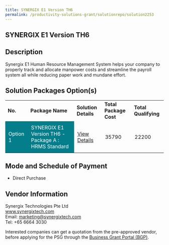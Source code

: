 ```yaml
---
title: SYNERGIX E1 Version TH6
permalink: /productivity-solutions-grant/solutionrepo/solution2253
---
```


## SYNERGIX E1 Version TH6

## Description

Synergix E1 Human Resource Management System helps your company to properly track and allocate manpower costs and streamline the payroll system all while reducing paper work and mundane effort.

## Solution Packages Option(s)

<table>
<tr>
<td><b>No.</b></td>
<td><b>Package Name</b></td>
<td><b>Solution Details</b></td>
<td><b>Total Package Cost</b></td>
<td><b>Total Qualifying</b></td>
</tr>
<tr>
<td style='padding: 10px; background-color: #037E8A; color: #FFFFFF;'>Option 1</td>
<td style='padding: 10px; background-color: #037E8A; color: #FFFFFF;'>SYNERGIX E1 Version TH6 - Package A :  HRMS Standard</td>
<td style='padding: 10px;'><a href='https://www.gobusiness.gov.sg/images/psg/Synergix_Technologies_20200119_Annex_3_20200625151643_Part_1.pdf' target='_blank'>View Details</a></td>
<td style='padding: 10px;'>35790</td>
<td style='padding: 10px;'>22200</td>
</tr>
</table>

## Mode and Schedule of Payment

 - Direct Purchase

## Vendor Information

 Synergix Technologies Pte Ltd<br>www.synergixtech.com<br>Email: marketing@synergixtech.com<br>Tel: +65 6664 3030

Interested companies can get a quotation from the pre-approved vendor, before applying for the PSG through the <a href='https://www.businessgrants.gov.sg/' target='_blank' rel='noopener'>Business Grant Portal (BGP)</a>.

<script src="/jquery/resize-tables.js"></script>
